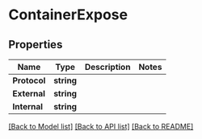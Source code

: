 # ContainerExpose

## Properties

Name | Type | Description | Notes
------------ | ------------- | ------------- | -------------
**Protocol** | **string** |  | 
**External** | **string** |  | 
**Internal** | **string** |  | 

[[Back to Model list]](../README.md#documentation-for-models) [[Back to API list]](../README.md#documentation-for-api-endpoints) [[Back to README]](../README.md)


